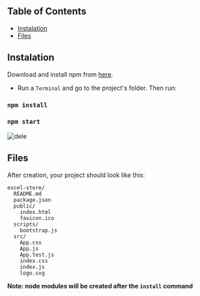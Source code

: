## Table of Contents

- [Instalation](#instalation)
- [Files](#files)


## Instalation

Download and install npm from [here](https://www.npmjs.com/get-npm).

* Run a `Terminal` and go to the project's folder. Then run:

### `npm install`

### `npm start`

![dele](https://ooo.0o0.ooo/2015/12/20/567768f40ac91.gif)

## Files

After creation, your project should look like this:

```
excel-store/
  README.md
  package.json
  public/
    index.html
    favicon.ico
  scripts/
    bootstrap.js
  src/
    App.css
    App.js
    App.test.js
    index.css
    index.js
    logo.svg
```

**Note: node modules will be created after the `install` command**

